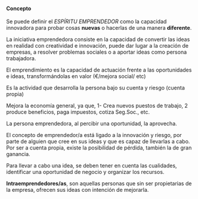 #### **Concepto**
Se puede definir el _ESPÍRITU EMPRENDEDOR_ como la capacidad innovadora para probar cosas **nuevas** o hacerlas de una manera **diferente**.

La iniciativa emprendedora consiste en la capacidad de convertir las ideas en realidad con creatividad e innovación, puede dar lugar a la creación de empresas, a resolver problemas sociales o a aportar ideas como persona trabajadora.

El emprendimiento es la capacidad de actuación frente a las
oportunidades e ideas, transformándolas en valor (€/mejora social/ etc)

Es la actividad que desarrolla la persona bajo su cuenta y riesgo (cuenta propia)

Mejora la economía general, ya que, 1- Crea nuevos puestos de trabajo, 2 produce beneficios, paga impuestos, cotiza Seg.Soc., etc.

La persona emprendedora, al percibir una oportunidad, la aprovecha.

El concepto de emprendedor/a está ligado a la innovación y riesgo, por parte de alguien que cree en sus ideas y que es capaz de llevarlas a cabo. 
Por ser a cuenta propia, existe la posibilidad de pérdida, también la de gran ganancia.

Para llevar a cabo una idea, se deben tener en cuenta  las cualidades, identificar una oportunidad de negocio y organizar los recursos.

**Intraemprendedores/as**, son aquellas personas que sin ser propietarias de la empresa,  ofrecen sus ideas con intención de mejorarla.

